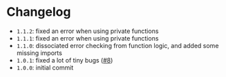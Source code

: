 # Changelog

* `1.1.2`: fixed an error when using private functions
* `1.1.1`: fixed an error when using private functions
* `1.1.0`: dissociated error checking from function logic, and added some missing imports
* `1.0.1`: fixed a lot of tiny bugs ([#8](https://github.com/HugoGiraudel/SassyStrings/pull/8))
* `1.0.0`: initial commit

